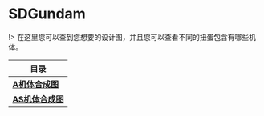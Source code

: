 # SDGundam

!> 在这里您可以查到您想要的设计图，并且您可以查看不同的扭蛋包含有哪些机体。

|**目录**|
|---------------|
|**[A机体合成图](/aji)**|
|**[AS机体合成图](/asji)**|